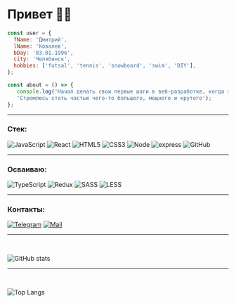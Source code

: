 # Привет 👋🏻
```javascript
const user = {
  fName: 'Дмитрий',
  lName: 'Ковалев',
  bDay: '03.01.1996',
  city: 'Челябинск',
  hobbies: ['futsal', 'tennis', 'snowboard', 'swim', 'DIY'],
};

const about = () => {
   console.log('Начал делать свои первые шаги в веб-разработке, когда это стало мейнстримом ¯\_(ツ)_/¯',
   'Стремлюсь стать частью чего-то большого, мощного и крутого');
};
```

___
### Cтек:
![JavaScript](https://img.shields.io/badge/-es6-090909?style=for-the-badge&logo=javascript)
![React](https://img.shields.io/badge/-React-090909?style=for-the-badge&logo=react)
![HTML5](https://img.shields.io/badge/-HTML5-090909?style=for-the-badge&logo=html5)
![CSS3](https://img.shields.io/badge/-CSS3-090909?style=for-the-badge&logo=css3)
![Node](https://img.shields.io/badge/-node-090909?style=for-the-badge&logo=node.js)
![express](https://img.shields.io/badge/-express-090909?style=for-the-badge&logo=express)
![GitHub](https://img.shields.io/badge/-GitHub-090909?style=for-the-badge&logo=GitHub)


___
### Осваиваю:
![TypeScript](https://img.shields.io/badge/-TypeScript-090909?style=for-the-badge&logo=TypeScript)
![Redux](https://img.shields.io/badge/-Redux-090909?style=for-the-badge&logo=Redux)
![SASS](https://img.shields.io/badge/-SASS-090909?style=for-the-badge&logo=SASS)
![LESS](https://img.shields.io/badge/-LESS-090909?style=for-the-badge&logo=LESS)

___
### Контакты:
[![Telegram](https://img.shields.io/badge/-Telegram-090909?style=for-the-badge&logo=telegram)](https://t.me/dimakovalev)
[![Mail](https://img.shields.io/badge/-Mail-090909?style=for-the-badge&logo=)](mailto:doke174@yandex.ru)
___
<br>

![GitHub stats](https://github-readme-stats.vercel.app/api?username=Dmitry-Kovalev-dev&show_icons=true&theme=dark&hide_border=true)
___
<br>

![Top Langs](https://github-readme-stats.vercel.app/api/top-langs/?username=Dmitry-Kovalev-dev&layout=compact&theme=dark&hide_border=true)
